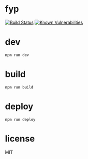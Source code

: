 # fyp
[![Build Status](https://travis-ci.com/zaccolley/fyp.svg?token=zCabjGsCLsxCRsw98yfZ&branch=master)](https://travis-ci.com/zaccolley/fyp)
[![Known Vulnerabilities](https://snyk.io/test/npm/fyp/badge.svg)](https://snyk.io/test/npm/fyp)

# dev

```
npm run dev
```

# build

```
npm run build
```

# deploy

```
npm run deploy
```

# license

MIT

